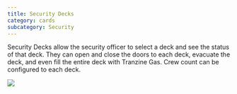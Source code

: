 ```yaml
---
title: Security Decks
category: cards
subcategory: Security
---
```

Security Decks allow the security officer to select a deck and see the status of that deck. They can open and close the doors to each deck, evacuate the deck, and even fill the entire deck with Tranzine Gas. Crew count can be configured to each deck.



![](/img/screen-shot-2019-03-17-at-4.41.49-pm.png)
